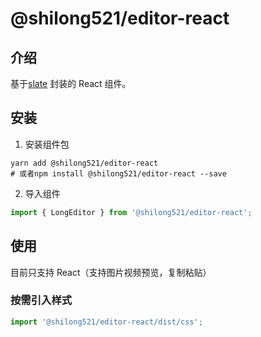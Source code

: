 # @shilong521/editor-react

<!-- Badge -->

## 介绍

基于[slate](https://docs.slatejs.org/) 封装的 React 组件。

## 安装

1. 安装组件包

```shell
yarn add @shilong521/editor-react
# 或者npm install @shilong521/editor-react --save

```

2. 导入组件

```ts
import { LongEditor } from '@shilong521/editor-react';
```

## 使用

目前只支持 React（支持图片视频预览，复制粘贴）

### 按需引入样式

```ts
import '@shilong521/editor-react/dist/css';
```
